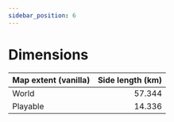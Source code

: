 ```yaml
---
sidebar_position: 6
---
```


# Dimensions


| Map extent (vanilla) | Side length (km) |
| :--- | ---: |
| World | 57.344 | 
| Playable | 14.336 |
